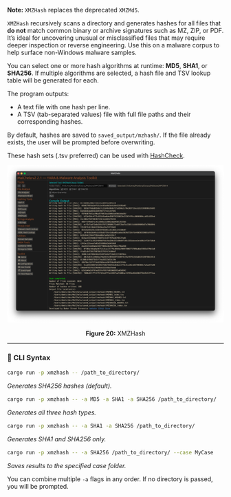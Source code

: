 **Note:** `XMZHash` replaces the deprecated `XMZMd5`.

`XMZHash` recursively scans a directory and generates hashes for all files that **do not** match common binary or archive signatures such as MZ, ZIP, or PDF. It’s ideal for uncovering unusual or misclassified files that may require deeper inspection or reverse engineering. Use this on a malware corpus to help surface non-Windows malware samples.

You can select one or more hash algorithms at runtime: **MD5**, **SHA1**, or **SHA256**. If multiple algorithms are selected, a hash file and TSV lookup table will be generated for each.

The program outputs:
- A text file with one hash per line.
- A TSV (tab-separated values) file with full file paths and their corresponding hashes.

By default, hashes are saved to `saved_output/mzhash/`. If the file already exists, the user will be prompted before overwriting.

These hash sets (.tsv preferred) can be used with [HashCheck](hashcheck.md).

![XMZHash](../images/xmzhash.png)

<p align="center"><strong>Figure 20:</strong> XMZHash</p>

---

### 🔧 CLI Syntax

```bash
cargo run -p xmzhash -- /path_to_directory/
```
*Generates SHA256 hashes (default).*

```bash
cargo run -p xmzhash -- -a MD5 -a SHA1 -a SHA256 /path_to_directory/
```
*Generates all three hash types.*

```bash
cargo run -p xmzhash -- -a SHA1 -a SHA256 /path_to_directory/
```
*Generates SHA1 and SHA256 only.*

```bash
cargo run -p xmzhash -- -a SHA256 /path_to_directory/ --case MyCase
```
*Saves results to the specified case folder.*

You can combine multiple `-a` flags in any order. If no directory is passed, you will be prompted.